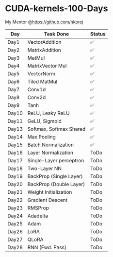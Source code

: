 # CUDA-kernels-100-Days

My Mentor @https://github.com/hkproj

| Day        | Task Done                          | Status|
|------------|------------------------------------|------|
| Day1       | VectorAddition                     |✅   |
| Day2       | MatrixAddition                     |✅   |
| Day3       | MatMul                             |✅   |
| Day4       | MatrixVector Mul                   |✅   |
| Day5       | VectorNorm                         |✅   |
| Day6       | Tiled MatMul                       |✅   |
| Day7       | Conv1d                             |✅   |
| Day8       | Conv2d                             |✅   |
| Day9       | Tanh                               |✅   |
| Day10      | ReLU, Leaky ReLU                   |✅   |
| Day11      | GeLU, Sigmoid                      |✅    |
| Day13      | Softmax, Softmax Shared            |✅  |
| Day14      | Max Pooling                        |✅  |
| Day15      | Batch Normalization                |✅  |
| Day16      | Layer Normalization                |ToDo  |
| Day17      | Single-Layer perceptron            |ToDo  |
| Day18      | Two-Layer NN                       |ToDo  |
| Day19      | BackProp (Single Layer)            |ToDo  |
| Day20      | BackProp (Double Layer)            |ToDo  |
| Day21      | Weight Initialization              |ToDo  |
| Day22      | Gradient Descent                   |ToDo  |
| Day23      | RMSProp                               |ToDo  |
| Day24      | Adadelta                               |ToDo  |
| Day25      | Adam                               |ToDo  |
| Day26      | LoRA                               |ToDo  |
| Day27      | QLoRA                               |ToDo  |
| Day28      | RNN (Fwd. Pass)                               |ToDo  |
